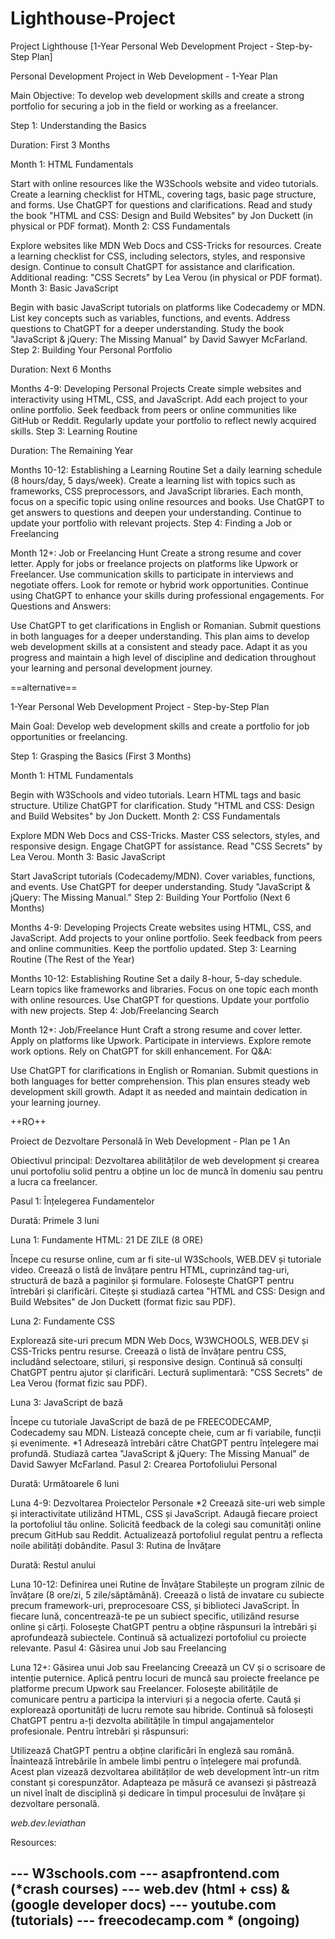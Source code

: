 # Lighthouse-Project

Project Lighthouse [1-Year Personal Web Development Project - Step-by-Step Plan]

Personal Development Project in Web Development - 1-Year Plan

Main Objective: To develop web development skills and create a strong portfolio for securing a job in the field or working as a freelancer.

Step 1: Understanding the Basics

Duration: First 3 Months

Month 1: HTML Fundamentals

Start with online resources like the W3Schools website and video tutorials.
Create a learning checklist for HTML, covering tags, basic page structure, and forms.
Use ChatGPT for questions and clarifications.
Read and study the book "HTML and CSS: Design and Build Websites" by Jon Duckett (in physical or PDF format).
Month 2: CSS Fundamentals

Explore websites like MDN Web Docs and CSS-Tricks for resources.
Create a learning checklist for CSS, including selectors, styles, and responsive design.
Continue to consult ChatGPT for assistance and clarification.
Additional reading: "CSS Secrets" by Lea Verou (in physical or PDF format).
Month 3: Basic JavaScript

Begin with basic JavaScript tutorials on platforms like Codecademy or MDN.
List key concepts such as variables, functions, and events.
Address questions to ChatGPT for a deeper understanding.
Study the book "JavaScript & jQuery: The Missing Manual" by David Sawyer McFarland.
Step 2: Building Your Personal Portfolio

Duration: Next 6 Months

Months 4-9: Developing Personal Projects
Create simple websites and interactivity using HTML, CSS, and JavaScript.
Add each project to your online portfolio.
Seek feedback from peers or online communities like GitHub or Reddit.
Regularly update your portfolio to reflect newly acquired skills.
Step 3: Learning Routine

Duration: The Remaining Year

Months 10-12: Establishing a Learning Routine
Set a daily learning schedule (8 hours/day, 5 days/week).
Create a learning list with topics such as frameworks, CSS preprocessors, and JavaScript libraries.
Each month, focus on a specific topic using online resources and books.
Use ChatGPT to get answers to questions and deepen your understanding.
Continue to update your portfolio with relevant projects.
Step 4: Finding a Job or Freelancing

Month 12+: Job or Freelancing Hunt
Create a strong resume and cover letter.
Apply for jobs or freelance projects on platforms like Upwork or Freelancer.
Use communication skills to participate in interviews and negotiate offers.
Look for remote or hybrid work opportunities.
Continue using ChatGPT to enhance your skills during professional engagements.
For Questions and Answers:

Use ChatGPT to get clarifications in English or Romanian.
Submit questions in both languages for a deeper understanding.
This plan aims to develop web development skills at a consistent and steady pace. Adapt it as you progress and maintain a high level of discipline and dedication throughout your learning and personal development journey. 

==alternative==

1-Year Personal Web Development Project - Step-by-Step Plan

Main Goal: Develop web development skills and create a portfolio for job opportunities or freelancing.

Step 1: Grasping the Basics (First 3 Months)

Month 1: HTML Fundamentals

Begin with W3Schools and video tutorials.
Learn HTML tags and basic structure.
Utilize ChatGPT for clarification.
Study "HTML and CSS: Design and Build Websites" by Jon Duckett.
Month 2: CSS Fundamentals

Explore MDN Web Docs and CSS-Tricks.
Master CSS selectors, styles, and responsive design.
Engage ChatGPT for assistance.
Read "CSS Secrets" by Lea Verou.
Month 3: Basic JavaScript

Start JavaScript tutorials (Codecademy/MDN).
Cover variables, functions, and events.
Use ChatGPT for deeper understanding.
Study "JavaScript & jQuery: The Missing Manual."
Step 2: Building Your Portfolio (Next 6 Months)

Months 4-9: Developing Projects
Create websites using HTML, CSS, and JavaScript.
Add projects to your online portfolio.
Seek feedback from peers and online communities.
Keep the portfolio updated.
Step 3: Learning Routine (The Rest of the Year)

Months 10-12: Establishing Routine
Set a daily 8-hour, 5-day schedule.
Learn topics like frameworks and libraries.
Focus on one topic each month with online resources.
Use ChatGPT for questions.
Update your portfolio with new projects.
Step 4: Job/Freelancing Search

Month 12+: Job/Freelance Hunt
Craft a strong resume and cover letter.
Apply on platforms like Upwork.
Participate in interviews.
Explore remote work options.
Rely on ChatGPT for skill enhancement.
For Q&A:

Use ChatGPT for clarifications in English or Romanian.
Submit questions in both languages for better comprehension.
This plan ensures steady web development skill growth. Adapt it as needed and maintain dedication in your learning journey. 


++RO++

Proiect de Dezvoltare Personală în Web Development - Plan pe 1 An

Obiectivul principal: Dezvoltarea abilităților de web development și crearea unui portofoliu solid pentru a obține un loc de muncă în domeniu sau pentru a lucra ca freelancer.

Pasul 1: Înțelegerea Fundamentelor

Durată: Primele 3 luni

Luna 1: Fundamente HTML: 21 DE ZILE (8 ORE)

Începe cu resurse online, cum ar fi site-ul W3Schools, WEB.DEV și tutoriale video.
Creează o listă de învățare pentru HTML, cuprinzând tag-uri, structură de bază a paginilor și formulare.
Folosește ChatGPT pentru întrebări și clarificări.
Citește și studiază cartea "HTML and CSS: Design and Build Websites" de Jon Duckett (format fizic sau PDF).

Luna 2: Fundamente CSS

Explorează site-uri precum MDN Web Docs, W3WCHOOLS, WEB.DEV și CSS-Tricks pentru resurse.
Creează o listă de învățare pentru CSS, includând selectoare, stiluri, și responsive design.
Continuă să consulți ChatGPT pentru ajutor și clarificări.
Lectură suplimentară: "CSS Secrets" de Lea Verou (format fizic sau PDF).

Luna 3: JavaScript de bază

Începe cu tutoriale JavaScript de bază de pe FREECODECAMP, Codecademy sau MDN.
Listează concepte cheie, cum ar fi variabile, funcții și evenimente. *1
Adresează întrebări către ChatGPT pentru înțelegere mai profundă.
Studiază cartea "JavaScript & jQuery: The Missing Manual" de David Sawyer McFarland.
Pasul 2: Crearea Portofoliului Personal

Durată: Următoarele 6 luni

Luna 4-9: Dezvoltarea Proiectelor Personale *2
Creează site-uri web simple și interactivitate utilizând HTML, CSS și JavaScript.
Adaugă fiecare proiect la portofoliul tău online.
Solicită feedback de la colegi sau comunități online precum GitHub sau Reddit.
Actualizează portofoliul regulat pentru a reflecta noile abilități dobândite.
Pasul 3: Rutina de Învățare

Durată: Restul anului

Luna 10-12: Definirea unei Rutine de Învățare
Stabilește un program zilnic de învățare (8 ore/zi, 5 zile/săptămână).
Creează o listă de invatare cu subiecte precum framework-uri, preprocesoare CSS, și biblioteci JavaScript.
În fiecare lună, concentrează-te pe un subiect specific, utilizând resurse online și cărți.
Folosește ChatGPT pentru a obține răspunsuri la întrebări și aprofundează subiectele.
Continuă să actualizezi portofoliul cu proiecte relevante.
Pasul 4: Găsirea unui Job sau Freelancing

Luna 12+: Găsirea unui Job sau Freelancing
Creează un CV și o scrisoare de intenție puternice.
Aplică pentru locuri de muncă sau proiecte freelance pe platforme precum Upwork sau Freelancer.
Folosește abilitățile de comunicare pentru a participa la interviuri și a negocia oferte.
Caută și explorează oportunități de lucru remote sau hibride.
Continuă să folosești ChatGPT pentru a-ți dezvolta abilitățile în timpul angajamentelor profesionale.
Pentru întrebări și răspunsuri:

Utilizează ChatGPT pentru a obține clarificări în engleză sau română.
Înaintează întrebările în ambele limbi pentru o înțelegere mai profundă.
Acest plan vizează dezvoltarea abilităților de web development într-un ritm constant și corespunzător. Adapteaza pe măsură ce avansezi și păstrează un nivel înalt de disciplină și dedicare în timpul procesului de învățare și dezvoltare personală. 

*web.dev.leviathan*


Resources:

 ---  W3schools.com
 ---  asapfrontend.com (*crash courses)
 ---  web.dev (html + css) & (google developer docs)
 ---  youtube.com (tutorials)
 ---  freecodecamp.com * (ongoing)
 ---  

